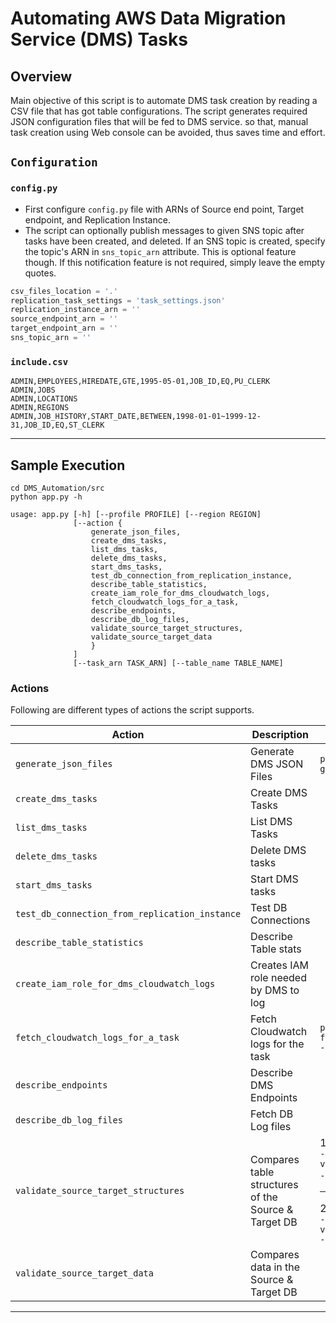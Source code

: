 # Automating AWS Data Migration Service (DMS) Tasks

## Overview
Main objective of this script is to automate DMS task creation by reading a CSV file that has got table configurations. The script generates required JSON configuration files that will be fed to DMS service. so that, manual task creation using Web console can be avoided, thus saves time and effort. 

## `Configuration`

### `config.py`
- First configure `config.py` file with ARNs of Source end point, Target endpoint, and Replication Instance.
- The script can optionally publish messages to given SNS topic after tasks have been created, and deleted. If an SNS topic is created, specify the topic's ARN in `sns_topic_arn` attribute. This is optional feature though. If this notification feature is not required, simply leave the empty quotes.  

```python
csv_files_location = '.'
replication_task_settings = 'task_settings.json'
replication_instance_arn = ''
source_endpoint_arn = ''
target_endpoint_arn = ''
sns_topic_arn = ''
```

### `include.csv`
```shell script
ADMIN,EMPLOYEES,HIREDATE,GTE,1995-05-01,JOB_ID,EQ,PU_CLERK
ADMIN,JOBS
ADMIN,LOCATIONS
ADMIN,REGIONS
ADMIN,JOB_HISTORY,START_DATE,BETWEEN,1998-01-01~1999-12-31,JOB_ID,EQ,ST_CLERK
```

****
## Sample Execution

```shell script
cd DMS_Automation/src
python app.py -h
```

```
usage: app.py [-h] [--profile PROFILE] [--region REGION]
              [--action {
                  generate_json_files,
                  create_dms_tasks,
                  list_dms_tasks,
                  delete_dms_tasks,
                  start_dms_tasks,
                  test_db_connection_from_replication_instance,
                  describe_table_statistics,
                  create_iam_role_for_dms_cloudwatch_logs,
                  fetch_cloudwatch_logs_for_a_task,
                  describe_endpoints,
                  describe_db_log_files,
                  validate_source_target_structures,
                  validate_source_target_data
                  }
              ]
              [--task_arn TASK_ARN] [--table_name TABLE_NAME]
```

### Actions
Following are different types of actions the script supports.

Action | Description | Sample|
--- | --- | --- | 
`generate_json_files`|Generate DMS JSON Files|`python app.py --action generate_json_files`|
`create_dms_tasks`|Create DMS Tasks|
`list_dms_tasks`|List DMS Tasks|
`delete_dms_tasks`|Delete DMS tasks|
`start_dms_tasks`|Start DMS tasks|
`test_db_connection_from_replication_instance`|Test DB Connections
`describe_table_statistics`|Describe Table stats
`create_iam_role_for_dms_cloudwatch_logs`|Creates IAM role needed by DMS to log
`fetch_cloudwatch_logs_for_a_task`|Fetch Cloudwatch logs for the task|`python app.py --action fetch_cloudwatch_logs_for_a_task --task_arn <task_run>`
`describe_endpoints`|Describe DMS Endpoints|
`describe_db_log_files`|Fetch DB Log files|
`validate_source_target_structures`|Compares table structures of the Source & Target DB|1. `python app.py --profile pavan --action validate_source_target_structures --table_name OT.WAREHOUSES`.<br><hr>2. `python app.py --profile pavan --action validate_source_target_structures --table_name all`
`validate_source_target_data`|Compares data in the Source & Target DB|
****
